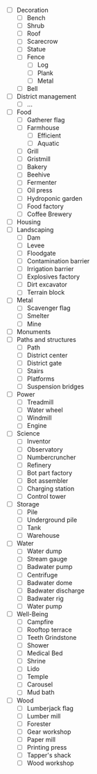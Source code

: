 - [ ] Decoration
	- [ ] Bench
	- [ ] Shrub
	- [ ] Roof
	- [ ] Scarecrow
	- [ ] Statue
	- [ ] Fence
		- [ ] Log
		- [ ] Plank
		- [ ] Metal
	- [ ] Bell
- [ ] District management
	- [ ] ...
- [ ] Food
	- [ ] Gatherer flag
	- [ ] Farmhouse
		- [ ] Efficient
		- [ ] Aquatic
	- [ ] Grill
	- [ ] Gristmill
	- [ ] Bakery
	- [ ] Beehive
	- [ ] Fermenter
	- [ ] Oil press
	- [ ] Hydroponic garden
	- [ ] Food factory
	- [ ] Coffee Brewery
- [ ] Housing
- [ ] Landscaping
	- [ ] Dam
	- [ ] Levee
	- [ ] Floodgate
	- [ ] Contamination barrier
	- [ ] Irrigation barrier
	- [ ] Explosives factory
	- [ ] Dirt excavator
	- [ ] Terrain block
- [ ] Metal
	- [ ] Scavenger flag
	- [ ] Smelter
	- [ ] Mine
- [ ] Monuments
- [ ] Paths and structures
	- [ ] Path
	- [ ] District center
	- [ ] District gate
	- [ ] Stairs
	- [ ] Platforms
	- [ ] Suspension bridges
- [ ] Power
	- [ ] Treadmill
	- [ ] Water wheel
	- [ ] Windmill
	- [ ] Engine
- [ ] Science
	- [ ] Inventor
	- [ ] Observatory
	- [ ] Numbercruncher
	- [ ] Refinery
	- [ ] Bot part factory
	- [ ] Bot assembler
	- [ ] Charging station
	- [ ] Control tower
- [ ] Storage
	- [ ] Pile
	- [ ] Underground pile
	- [ ] Tank
	- [ ] Warehouse
- [ ] Water
	- [ ] Water dump
	- [ ] Stream gauge
	- [ ] Badwater pump
	- [ ] Centrifuge
	- [ ] Badwater dome
	- [ ] Badwater discharge
	- [ ] Badwater rig
	- [ ] Water pump
- [ ] Well-Being
	- [ ] Campfire
	- [ ] Rooftop terrace
	- [ ] Teeth Grindstone
	- [ ] Shower
	- [ ] Medical Bed
	- [ ] Shrine
	- [ ] Lido
	- [ ] Temple
	- [ ] Carousel
	- [ ] Mud bath
- [ ] Wood
	- [ ] Lumberjack flag
	- [ ] Lumber mill
	- [ ] Forester
	- [ ] Gear workshop
	- [ ] Paper mill
	- [ ] Printing press
	- [ ] Tapper's shack
	- [ ] Wood workshop
